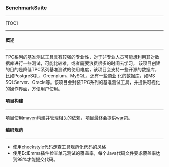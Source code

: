 ### BenchmarkSuite
***
[TOC]
***

#### **概述**
***

TPC系列的基准测试工具具有较强的专业性，对于非专业人员可能想利用其对数据库进行一些测试，可能比较难，或者需要浪费很多的时间去学习，
该项目创建的目的是降低TPC系列基准测试的使用难度，该项目会支持一些开源的数据库，比如PostgreSQL、Greenplum、MySQL，还有一些商业
化的数据库，如MS SQLServer、Oracle等。该项目会封装TPC系列的基准测试工具，并提供可视化的操作界面，方便用户使用。


#### **项目构建**
***

项目使用maven构建并管理相关的依赖，项目最终会提供war包。

#### **编码规范**
***

* 使用checkstyle代码走查工具规范化代码的风格
* 使用EclEmma插件检查单元测试的覆盖率，每个Java代码文件要求覆盖率达到98%才能提交代码。